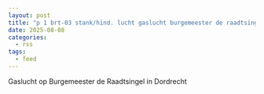 ```yaml
---
layout: post
title: "p 1 brt-03 stank/hind. lucht gaslucht burgemeester de raadtsingel dordrecht 186531"
date: 2025-08-08
categories: 
  - rss
tags: 
  - feed
---
```


Gaslucht op Burgemeester de Raadtsingel in Dordrecht
